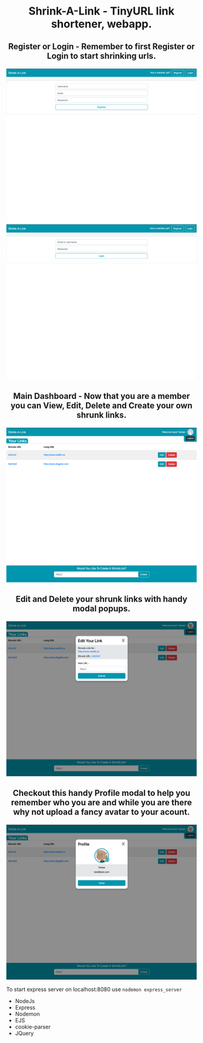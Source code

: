 # <p align="center"> Shrink-A-Link - TinyURL link shortener, webapp. </p>

## <p align="center"> Register or Login - Remember to first Register or Login to start shrinking urls. </p>

!["Shrink-A-Link Main Page"](https://github.com/MikeTheFyke/Shrink-A-Link/blob/master/assets/ShrinkALink-Screenshots/ShrinkALink-Register.png)
!["Shrink-A-Link Main Page"](https://github.com/MikeTheFyke/Shrink-A-Link/blob/master/assets/ShrinkALink-Screenshots/ShrinkALink-Login.png)

## <p align="center"> Main Dashboard - Now that you are a member you can View, Edit, Delete and Create your own shrunk links. </p>

!["Shrink-A-Link Main Page"](https://github.com/MikeTheFyke/Shrink-A-Link/blob/master/assets/ShrinkALink-Screenshots/ShrinkALink-Main.png)

## <p align="center"> Edit and Delete your shrunk links with handy modal popups. </p>

!["Shrink-A-Link Main Page"](https://github.com/MikeTheFyke/Shrink-A-Link/blob/master/assets/ShrinkALink-Screenshots/ShrinkALink-EditALink.png)

## <p align="center"> Checkout this handy Profile modal to help you remember who you are and while you are there why not upload a fancy avatar to your acount. </p>

!["Shrink-A-Link Main Page"](https://github.com/MikeTheFyke/Shrink-A-Link/blob/master/assets/ShrinkALink-Screenshots/ShrinkALink-Profile.png)

To start express server on localhost:8080 use
`nodemon express_server`

- NodeJs
- Express
- Nodemon
- EJS
- cookie-parser
- JQuery
